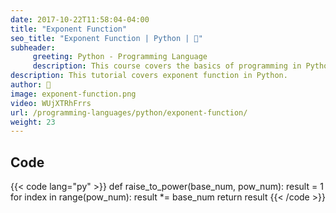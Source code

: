 ```yaml
---
date: 2017-10-22T11:58:04-04:00
title: "Exponent Function"
seo_title: "Exponent Function | Python | 🦒"
subheader:
     greeting: Python - Programming Language
     description: This course covers the basics of programming in Python. Work your way through the videos/articles and I'll teach you everything you need to know to start your programming journey!
description: This tutorial covers exponent function in Python.
author: 🦒
image: exponent-function.png
video: WUjXTRhFrrs
url: /programming-languages/python/exponent-function/
weight: 23
---
```


## Code

{{< code lang="py" >}}
def raise_to_power(base_num, pow_num):
     result = 1
     for index in range(pow_num):
          result *= base_num
     return result
{{< /code >}}